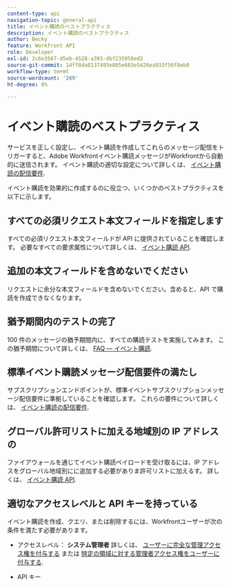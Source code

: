 ```yaml
---
content-type: api
navigation-topic: general-api
title: イベント購読のベストプラクティス
description: イベント購読のベストプラクティス
author: Becky
feature: Workfront API
role: Developer
exl-id: 2c6e3567-d5eb-4528-a393-dbf235958ed2
source-git-commit: 14ff8da8137493e805e683e5426ea933f56f8eb8
workflow-type: tm+mt
source-wordcount: '269'
ht-degree: 0%

---
```



# イベント購読のベストプラクティス

サービスを正しく設定し、イベント購読を作成してこれらのメッセージ配信をトリガーすると、Adobe Workfrontイベント購読メッセージがWorkfrontから自動的に送信されます。 イベント購読の適切な設定について詳しくは、 [イベント購読の配信要件](../../wf-api/general/setup-event-sub-endpoint.md).


イベント購読を効果的に作成するのに役立つ、いくつかのベストプラクティスを以下に示します。

## すべての必須リクエスト本文フィールドを指定します

すべての必須リクエスト本文フィールドが API に提供されていることを確認します。 必要なすべての要求属性について詳しくは、 [イベント購読 API](../../wf-api/general/event-subs-api.md).

## 追加の本文フィールドを含めないでください

リクエストに余分な本文フィールドを含めないでください。含めると、API で購読を作成できなくなります。

## 猶予期間内のテストの完了

100 件のメッセージの猶予期間内に、すべての購読テストを実施してみます。 この猶予期間について詳しくは、 [FAQ — イベント購読](../../wf-api/general/event-subs-faq.md).

## 標準イベント購読メッセージ配信要件の満たし

サブスクリプションエンドポイントが、標準イベントサブスクリプションメッセージ配信要件に準拠していることを確認します。 これらの要件について詳しくは、 [イベント購読の配信要件](../../wf-api/general/setup-event-sub-endpoint.md).

## グローバル許可リストに加える地域別の IP アドレスの

ファイアウォールを通じてイベント購読ペイロードを受け取るには、IP アドレスをグローバル地域別にに追加する必要がありま許可リストに加えるす。 詳しくは、 [イベント購読 API](../../wf-api/general/event-subs-api.md).

## 適切なアクセスレベルと API キーを持っている

イベント購読を作成、クエリ、または削除するには、Workfrontユーザーが次の条件を満たす必要があります。

* アクセスレベル： **システム管理者**
詳しくは、 [ユーザーに完全な管理アクセス権を付与する](../../administration-and-setup/add-users/configure-and-grant-access/grant-a-user-full-administrative-access.md) または [特定の領域に対する管理者アクセス権をユーザーに付与する](../../administration-and-setup/add-users/configure-and-grant-access/grant-users-admin-access-certain-areas.md).

* API キー

  <!--
  <p data-mc-conditions="QuicksilverOrClassic.Draft mode">To learn more, see .</p>
  -->
